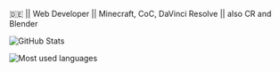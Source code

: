 🇩🇪 || Web Developer || Minecraft, CoC, DaVinci Resolve ||
also CR and Blender

![GitHub Stats](https://github-readme-stats.vercel.app/api?username=KingiDE&count_private=true&show_icons=true&theme=radical)

![Most used languages](https://github-readme-stats.vercel.app/api/top-langs/?username=SUYASHPATIL400&show_icons=true&theme=radical)
